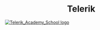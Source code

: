 <h1 align="center"> Telerik </h1> 

<a href="https://www.telerikacademy.com/school" rel="Courses"> ![Telerik_Academy_School logo][logo] <a/>

[logo]: https://codeweek-s3.s3.amazonaws.com/events/pictures/641682904/Telerik_Academy_School_Logo_Primary.png "Logo Title Text 2" 
<br>

